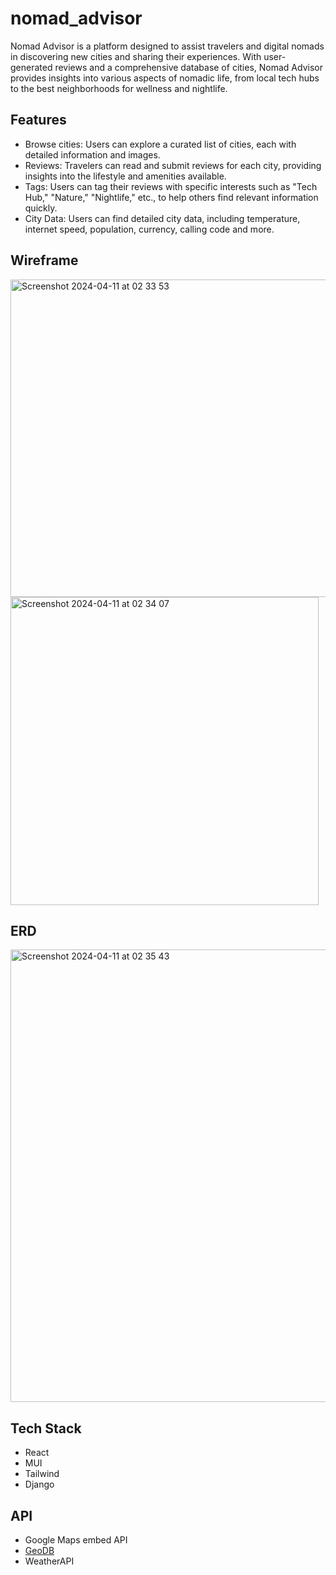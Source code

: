 # nomad_advisor
Nomad Advisor is a platform designed to assist travelers and digital nomads in discovering new cities and sharing their experiences. With user-generated reviews and a comprehensive database of cities, Nomad Advisor provides insights into various aspects of nomadic life, from local tech hubs to the best neighborhoods for wellness and nightlife.

## Features
- Browse cities: Users can explore a curated list of cities, each with detailed information and images.
- Reviews: Travelers can read and submit reviews for each city, providing insights into the lifestyle and amenities available.
- Tags: Users can tag their reviews with specific interests such as "Tech Hub," "Nature," "Nightlife," etc., to help others find relevant information quickly.
- City Data: Users can find detailed city data, including temperature, internet speed, population, currency, calling code and more. 

## Wireframe
<img width="508" alt="Screenshot 2024-04-11 at 02 33 53" src="https://github.com/aquaj0y/nomad_advisor/assets/67973116/20e0f493-f522-4590-8efe-2efda2e4577d">
<img width="493" alt="Screenshot 2024-04-11 at 02 34 07" src="https://github.com/aquaj0y/nomad_advisor/assets/67973116/de060888-8d0f-4032-ac2e-4bafed59a89d">

## ERD
<img width="724" alt="Screenshot 2024-04-11 at 02 35 43" src="https://github.com/aquaj0y/nomad_advisor/assets/67973116/ddc79c97-3471-4798-9bd2-56f8863dc5d4">


## Tech Stack
- React
- MUI
- Tailwind 
- Django

## API
- Google Maps embed API
- [GeoDB](http://geodb-cities-api.wirefreethought.com/)
- WeatherAPI
  
